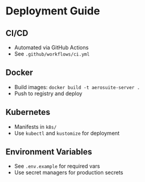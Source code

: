 # Deployment Guide

## CI/CD
- Automated via GitHub Actions
- See `.github/workflows/ci.yml`

## Docker
- Build images: `docker build -t aerosuite-server .`
- Push to registry and deploy

## Kubernetes
- Manifests in `k8s/`
- Use `kubectl` and `kustomize` for deployment

## Environment Variables
- See `.env.example` for required vars
- Use secret managers for production secrets 

